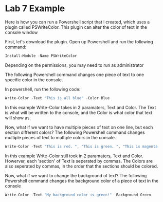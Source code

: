 # Lab 7 Example

Here is how you can run a Powershell script that I created, which uses a plugin called PSWriteColor. This plugin can alter the color of text in the console window

First, let's download the plugin. Open up Powershell and run the following command: 

```powershell
Install-Module -Name PSWriteColor
```
Depending on the permissions, you may need to run as administrator

The following Powershell command changes one piece of text to one specific color in the console.

In powershell, run the following code:

```powershell
Write-Color -Text "This is all blue" -Color Blue
```
In this example Write-Color takes in 2 paramaters, Text and Color. The Text is what will be written to the console, and the Color is what color that text will show as.

Now, what if we want to have multiple pieces of text on one line, but each section different colors?
The following Powershell command changes multiple pieces of text to multiple colors in the console.

```powershell
Write-Color -Text "This is red. ", "This is green. ", "This is magenta." -Color Red,Green,Magenta
```
In this example Write-Color still took in 2 paramaters, Text and Color. Howerver, each 'section' of Text is seperated by commas. The Colors are also seperated by commas, in the order that the sections should be colored.

Now, what if we want to change the background of text?
The following Powershell command changes the background color of a piece of text in the console

```powershell
Write-Color -Text "My background color is green!" -Background Green
```
